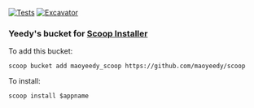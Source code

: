 [![Tests](https://github.com/maoyeedy/yeedyscoop/actions/workflows/ci.yml/badge.svg)](https://github.com/maoyeedy/yeedyscoop/actions/workflows/ci.yml) [![Excavator](https://github.com/maoyeedy/yeedyscoop/actions/workflows/excavator.yml/badge.svg)](https://github.com/maoyeedy/yeedyscoop/actions/workflows/excavator.yml)

### Yeedy's bucket for [Scoop Installer](https://scoop.sh)

To add this bucket:
```
scoop bucket add maoyeedy_scoop https://github.com/maoyeedy/scoop
```
To install:
```
scoop install $appname
```
